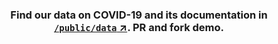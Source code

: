 <h3 align="center">
  Find our data on COVID-19 and its documentation in <a href="/public/data"><strong><code>/public/data</code> ↗️</strong></a>.
  PR and fork demo.
</h3>
